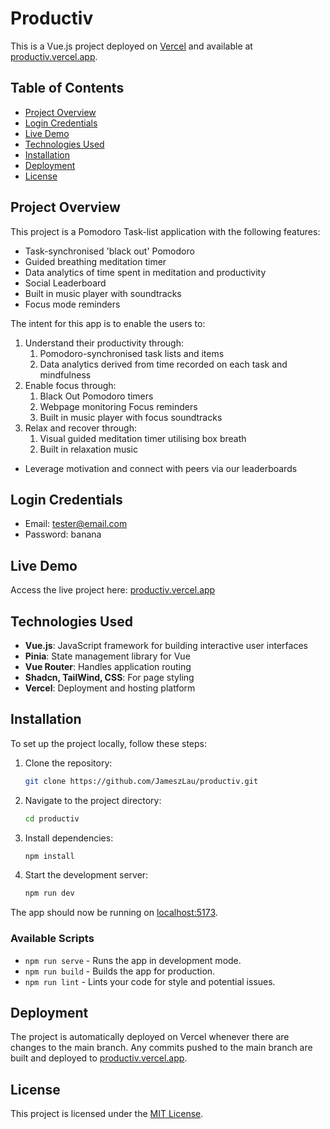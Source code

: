 # Productiv

This is a Vue.js project deployed on [Vercel](https://vercel.com/) and available at [productiv.vercel.app](https://productiv.vercel.app).

## Table of Contents

- [Project Overview](#project-overview)
- [Login Credentials](#login-credentials)
- [Live Demo](#live-demo)
- [Technologies Used](#technologies-used)
- [Installation](#installation)
- [Deployment](#deployment)
- [License](#license)

## Project Overview

This project is a Pomodoro Task-list application with the following features:
- Task-synchronised 'black out' Pomodoro
- Guided breathing meditation timer
- Data analytics of time spent in meditation and productivity
- Social Leaderboard
- Built in music player with soundtracks
- Focus mode reminders

The intent for this app is to enable the users to:
1) Understand their productivity through:
   1. Pomodoro-synchronised task lists and items
   2. Data analytics derived from time recorded on each task and mindfulness
2) Enable focus through:
   1. Black Out Pomodoro timers
   2. Webpage monitoring Focus reminders
   3. Built in music player with focus soundtracks
3) Relax and recover through:
   1. Visual guided meditation timer utilising box breath
   2. Built in relaxation music
- Leverage motivation and connect with peers via our leaderboards

## Login Credentials

- Email: tester@email.com
- Password: banana

## Live Demo

Access the live project here: [productiv.vercel.app](https://productiv.vercel.app)

## Technologies Used

- **Vue.js**: JavaScript framework for building interactive user interfaces
- **Pinia**: State management library for Vue
- **Vue Router**: Handles application routing
- **Shadcn, TailWind, CSS**: For page styling
- **Vercel**: Deployment and hosting platform

## Installation

To set up the project locally, follow these steps:

1. Clone the repository:
   ```bash
   git clone https://github.com/JameszLau/productiv.git
   ```
2. Navigate to the project directory:
   ```bash
   cd productiv
   ```
3. Install dependencies:
   ```bash
   npm install
   ```
4. Start the development server:
   ```bash
   npm run dev
   ```

The app should now be running on [localhost:5173](http://localhost:5173).

### Available Scripts

- `npm run serve` - Runs the app in development mode.
- `npm run build` - Builds the app for production.
- `npm run lint` - Lints your code for style and potential issues.

## Deployment

The project is automatically deployed on Vercel whenever there are changes to the main branch. Any commits pushed to the main branch are built and deployed to [productiv.vercel.app](https://productiv.vercel.app).

## License

This project is licensed under the [MIT License](LICENSE).

